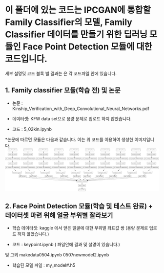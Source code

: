 # 이 폴더에 있는 코드는 IPCGAN에 통합할 Family Classifier의 모델, Family Classifier 데이터를 만들기 위한 딥러닝 모듈인 Face Point Detection 모듈에 대한 코드입니다.

세부 설명및 코드 블록 별 결과는 은 각 코드파일 안에 있습니다.

## 1. Family classifier 모듈(학습 전) 및 논문 

- 논문 : Kinship_Verification_with_Deep_Convolutional_Neural_Networks.pdf


- 데이터셋: KFW data set으로 용량 문제로 업로드 하지 않았습니다.



- 코드 : 5_02kin.ipynb



*논문에 따르면 모듈은 다음과 같습니다. 이는 위 코드를 이용하여 생성한 이미지입니다.
![Kinshipmodel](./Kinshipmodel.png)


## 2.  Face Point Detection 모듈(학습 및 테스트 완료) + 데이터셋 마련 위해 얼굴 부위별 잘라보기  

- 학습 데이터셋: kaggle 에서 얻은 얼굴에 대한 부위별 좌표값 쌍 (용량 문제로 업로드 하지 않았습니다.)

- 코드 : keypoint.ipynb ( 파일안에 결과 및 설명이 있습니다.)

및 그외 
makedata0504.ipynb
0507newmodel2.ipynb


- 학습된 모델 파일 : my_model#.h5



